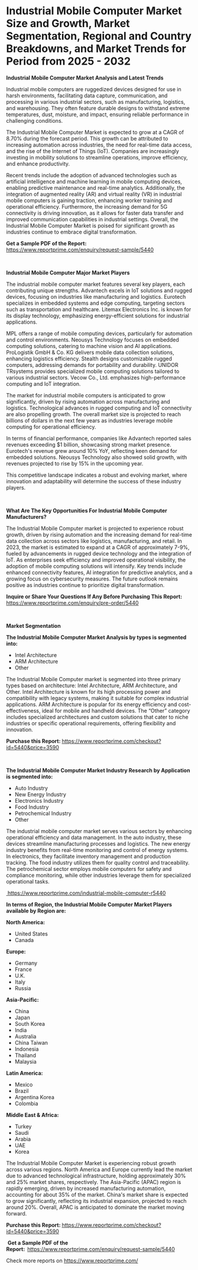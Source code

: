 <p><h1>Industrial Mobile Computer Market Size and Growth, Market Segmentation, Regional and Country Breakdowns, and Market Trends for Period from 2025 -  2032</h1></p><p><strong>Industrial Mobile Computer Market Analysis and Latest Trends</strong></p>
<p><p>Industrial mobile computers are ruggedized devices designed for use in harsh environments, facilitating data capture, communication, and processing in various industrial sectors, such as manufacturing, logistics, and warehousing. They often feature durable designs to withstand extreme temperatures, dust, moisture, and impact, ensuring reliable performance in challenging conditions. </p><p>The Industrial Mobile Computer Market is expected to grow at a CAGR of 8.70% during the forecast period. This growth can be attributed to increasing automation across industries, the need for real-time data access, and the rise of the Internet of Things (IoT). Companies are increasingly investing in mobility solutions to streamline operations, improve efficiency, and enhance productivity.</p><p>Recent trends include the adoption of advanced technologies such as artificial intelligence and machine learning in mobile computing devices, enabling predictive maintenance and real-time analytics. Additionally, the integration of augmented reality (AR) and virtual reality (VR) in industrial mobile computers is gaining traction, enhancing worker training and operational efficiency. Furthermore, the increasing demand for 5G connectivity is driving innovation, as it allows for faster data transfer and improved communication capabilities in industrial settings. Overall, the Industrial Mobile Computer Market is poised for significant growth as industries continue to embrace digital transformation.</p></p>
<p><strong>Get a Sample PDF of the Report:&nbsp;</strong> <a href="https://www.reportprime.com/enquiry/request-sample/5440?utm_campaign=2994&utm_medium=2&utm_source=Github&utm_content=ia&utm_term=19032025&utm_id=industrial-mobile-computer">https://www.reportprime.com/enquiry/request-sample/5440</a></p>
<p>&nbsp;</p>
<p><strong>Industrial Mobile Computer Major Market Players</strong></p>
<p><p>The industrial mobile computer market features several key players, each contributing unique strengths. Advantech excels in IoT solutions and rugged devices, focusing on industries like manufacturing and logistics. Eurotech specializes in embedded systems and edge computing, targeting sectors such as transportation and healthcare. Litemax Electronics Inc. is known for its display technology, emphasizing energy-efficient solutions for industrial applications.</p><p>MPL offers a range of mobile computing devices, particularly for automation and control environments. Neousys Technology focuses on embedded computing solutions, catering to machine vision and AI applications. ProLogistik GmbH & Co. KG delivers mobile data collection solutions, enhancing logistics efficiency. Stealth designs customizable rugged computers, addressing demands for portability and durability. UNIDOR TRsystems provides specialized mobile computing solutions tailored to various industrial sectors. Vecow Co., Ltd. emphasizes high-performance computing and IoT integration.</p><p>The market for industrial mobile computers is anticipated to grow significantly, driven by rising automation across manufacturing and logistics. Technological advances in rugged computing and IoT connectivity are also propelling growth. The overall market size is projected to reach billions of dollars in the next few years as industries leverage mobile computing for operational efficiency.</p><p>In terms of financial performance, companies like Advantech reported sales revenues exceeding $1 billion, showcasing strong market presence. Eurotech's revenue grew around 10% YoY, reflecting keen demand for embedded solutions. Neousys Technology also showed solid growth, with revenues projected to rise by 15% in the upcoming year.</p><p>This competitive landscape indicates a robust and evolving market, where innovation and adaptability will determine the success of these industry players.</p></p>
<p>&nbsp;</p>
<p><strong>What Are The Key Opportunities For Industrial Mobile Computer Manufacturers?</strong></p>
<p><p>The Industrial Mobile Computer market is projected to experience robust growth, driven by rising automation and the increasing demand for real-time data collection across sectors like logistics, manufacturing, and retail. In 2023, the market is estimated to expand at a CAGR of approximately 7-9%, fueled by advancements in rugged device technology and the integration of IoT. As enterprises seek efficiency and improved operational visibility, the adoption of mobile computing solutions will intensify. Key trends include enhanced connectivity features, AI integration for predictive analytics, and a growing focus on cybersecurity measures. The future outlook remains positive as industries continue to prioritize digital transformation.</p></p>
<p><strong>Inquire or Share Your Questions If Any Before Purchasing This Report:</strong> <a href="https://www.reportprime.com/enquiry/pre-order/5440?utm_campaign=2994&utm_medium=2&utm_source=Github&utm_content=ia&utm_term=19032025&utm_id=industrial-mobile-computer">https://www.reportprime.com/enquiry/pre-order/5440</a></p>
<p>&nbsp;</p>
<p><strong>Market Segmentation</strong></p>
<p><strong>The Industrial Mobile Computer Market Analysis by types is segmented into:</strong></p>
<p><ul><li>Intel Architecture</li><li>ARM Architecture</li><li>Other</li></ul></p>
<p><p>The Industrial Mobile Computer market is segmented into three primary types based on architecture: Intel Architecture, ARM Architecture, and Other. Intel Architecture is known for its high processing power and compatibility with legacy systems, making it suitable for complex industrial applications. ARM Architecture is popular for its energy efficiency and cost-effectiveness, ideal for mobile and handheld devices. The “Other” category includes specialized architectures and custom solutions that cater to niche industries or specific operational requirements, offering flexibility and innovation.</p></p>
<p><strong>Purchase this Report:&nbsp;</strong><a href="https://www.reportprime.com/checkout?id=5440&price=3590&utm_campaign=2994&utm_medium=2&utm_source=Github&utm_content=ia&utm_term=19032025&utm_id=industrial-mobile-computer">https://www.reportprime.com/checkout?id=5440&price=3590</a></p>
<p>&nbsp;</p>
<p><strong>The Industrial Mobile Computer Market Industry Research by Application is segmented into:</strong></p>
<p><ul><li>Auto Industry</li><li>New Energy Industry</li><li>Electronics Industry</li><li>Food Industry</li><li>Petrochemical Industry</li><li>Other</li></ul></p>
<p><p>The industrial mobile computer market serves various sectors by enhancing operational efficiency and data management. In the auto industry, these devices streamline manufacturing processes and logistics. The new energy industry benefits from real-time monitoring and control of energy systems. In electronics, they facilitate inventory management and production tracking. The food industry utilizes them for quality control and traceability. The petrochemical sector employs mobile computers for safety and compliance monitoring, while other industries leverage them for specialized operational tasks.</p></p>
<p><a href="https://www.reportprime.com/industrial-mobile-computer-r5440?utm_campaign=2994&utm_medium=2&utm_source=Github&utm_content=ia&utm_term=19032025&utm_id=industrial-mobile-computer">&nbsp;https://www.reportprime.com/industrial-mobile-computer-r5440</a></p>
<p><strong>In terms of Region, the Industrial Mobile Computer Market Players available by Region are:</strong></p>
<p>
    <p> <strong> North America: </strong>
        <ul>
            <li>United States</li>
            <li>Canada</li>
        </ul>
        </p> 
    <p> <strong> Europe: </strong>
        <ul>
            <li>Germany</li>
            <li>France</li>
            <li>U.K.</li>
            <li>Italy</li>
            <li>Russia</li>
        </ul>
        </p> 
    <p> <strong> Asia-Pacific: </strong>
        <ul>
            <li>China</li>
            <li>Japan</li>
            <li>South Korea</li>
            <li>India</li>
            <li>Australia</li>
            <li>China Taiwan</li>
            <li>Indonesia</li>
            <li>Thailand</li>
            <li>Malaysia</li>
        </ul>
        </p> 
    <p> <strong> Latin America: </strong>
        <ul>
            <li>Mexico</li>
            <li>Brazil</li>
            <li>Argentina Korea</li>
            <li>Colombia</li>
        </ul>
        </p> 
    <p> <strong> Middle East & Africa: </strong>
        <ul>
            <li>Turkey</li>
            <li>Saudi</li>
            <li>Arabia</li>
            <li>UAE</li>
            <li>Korea</li>
        </ul>
    </p>
    </p>
<p><p>The Industrial Mobile Computer Market is experiencing robust growth across various regions. North America and Europe currently lead the market due to advanced technological infrastructure, holding approximately 30% and 25% market shares, respectively. The Asia-Pacific (APAC) region is rapidly emerging, driven by increased manufacturing automation, accounting for about 35% of the market. China's market share is expected to grow significantly, reflecting its industrial expansion, projected to reach around 20%. Overall, APAC is anticipated to dominate the market moving forward.</p></p>
<p><strong>Purchase this Report: </strong><a href="https://www.reportprime.com/checkout?id=5440&price=3590&utm_campaign=2994&utm_medium=2&utm_source=Github&utm_content=ia&utm_term=19032025&utm_id=industrial-mobile-computer">https://www.reportprime.com/checkout?id=5440&price=3590</a></p>
<p>&nbsp;<strong>Get a Sample PDF of the Report:&nbsp;&nbsp;</strong><a href="https://www.reportprime.com/enquiry/request-sample/5440?utm_campaign=2994&utm_medium=2&utm_source=Github&utm_content=ia&utm_term=19032025&utm_id=industrial-mobile-computer">https://www.reportprime.com/enquiry/request-sample/5440</a></p>
<p><strong></strong></p>
<p>Check more reports on <a href="https://www.reportprime.com/?utm_campaign=2994&utm_medium=2&utm_source=Github&utm_content=ia&utm_term=19032025&utm_id=industrial-mobile-computer">https://www.reportprime.com/</a></p>